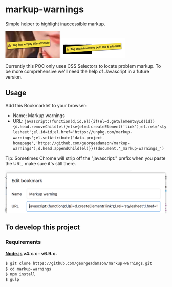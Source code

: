 # markup-warnings

Simple helper to highlight inaccessible markup.

<img src="assets/images/markup-warnings-empty-title.png" alt="Example of empty title attribute warning" width="170"/>

<img src="assets/images/markup-warnings-title-and-aria-label.png" alt="Example of title and aria-label warning" width="200"/>

Currently this POC only uses CSS Selectors to locate problem markup. To be more comprehensive we'll need the help of Javascript in a future version.

## Usage

Add this Bookmarklet to your browser:

* Name: Markup warnings
* URL: `javascript:(function(d,id,el){if(el=d.getElementById(id)){d.head.removeChild(el)}else{el=d.createElement('link');el.rel='stylesheet';el.id=id;el.href='https://unpkg.com/markup-warnings';el.setAttribute('data-project-homepage','https://github.com/georgeadamson/markup-warnings');d.head.appendChild(el)}})(document,'_markup-warnings_')`

Tip: Sometimes Chrome will strip off the "javascript:" prefix when you paste the URL, make sure it's still there.

![Bookmarklet dialog in Chrome](assets/images/markup-warnings-add-bookmarklet-chrome.png)


## To develop this project

### Requirements

**[Node.js](http://nodejs.org) v4.x.x - v6.9.x .**


```bash
$ git clone https://github.com/georgeadamson/markup-warnings.git
$ cd markup-warnings
$ npm install
$ gulp
```
